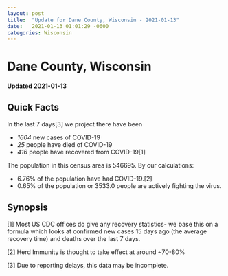 ```yaml
---
layout: post
title:  "Update for Dane County, Wisconsin - 2021-01-13"
date:   2021-01-13 01:01:29 -0600
categories: Wisconsin
---
```


# Dane County, Wisconsin
#### Updated 2021-01-13

## Quick Facts

In the last 7 days[3] we project there have been
- *1604* new cases of COVID-19
- *25* people have died of COVID-19
- *416* people have recovered from COVID-19[1]

The population in this census area is 546695. By our calculations:
- 6.76% of the population have had COVID-19.[2]
- 0.65% of the population or 3533.0 people are actively fighting the virus.

## Synopsis




[1] Most US CDC offices do give any recovery statistics- we base this on a formula which looks at confirmed new cases
15 days ago (the average recovery time) and deaths over the last 7 days.

[2] Herd Immunity is thought to take effect at around ~70-80%

[3] Due to reporting delays, this data may be incomplete.
 
    